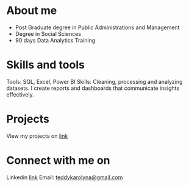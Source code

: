 # About me
* Post Graduate degree in Public Administrations and Management
* Degree in Social Sciences
* 90 days Data Analytics Training
  
# Skills and tools
Tools: SQL, Excel, Power BI
Skills: Cleaning, processing and analyzing datasets. I create reports and dashboards that communicate insights effectively.

# Projects
View my projects on [link](https://github.com/TEDDY-CAROLINE)

# Connect with me on
Linkedin [link](https://www.linkedin.com/in/teddy-caroline-nabachwa)
Email: teddykarolyna@gmail.com 

 
